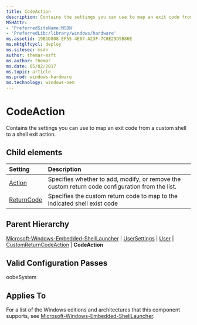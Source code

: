 ```yaml
---
title: CodeAction
description: Contains the settings you can use to map an exit code from a custom shell to a shell exit action.
MSHAttr:
- 'PreferredSiteName:MSDN'
- 'PreferredLib:/library/windows/hardware'
ms.assetid: 19B1D808-EF55-4E67-A23F-7C8E29D9B86E
ms.mktglfcycl: deploy
ms.sitesec: msdn
author: themar-msft
ms.author: themar
ms.date: 05/02/2017
ms.topic: article
ms.prod: windows-hardware
ms.technology: windows-oem
---
```

# CodeAction

Contains the settings you can use to map an exit code from a custom shell to a shell exit action.

## Child elements

| Setting                 | Description                                                                           |
|:------------------------|:--------------------------------------------------------------------------------------|
| [Action](microsoft-windows-embedded-shelllauncher-usersettings-user-customreturncodeaction-codeaction-action.md) | Specifies whether to add, modify, or remove the custom return code configuration from the list. |
| [ReturnCode](microsoft-windows-embedded-shelllauncher-usersettings-user-customreturncodeaction-codeaction-returncode.md) | Specifies the custom return code to map to the indicated shell exist code |

## Parent Hierarchy

[Microsoft-Windows-Embedded-ShellLauncher](microsoft-windows-embedded-shelllauncher.md) | [UserSettings](microsoft-windows-embedded-shelllauncher-usersettings.md) | [User](microsoft-windows-embedded-shelllauncher-usersettings-user.md) | [CustomReturnCodeAction](microsoft-windows-embedded-shelllauncher-usersettings-user-customreturncodeaction.md) | **CodeAction**

## Valid Configuration Passes

oobeSystem

## Applies To

For a list of the Windows editions and architectures that this component supports, see [Microsoft-Windows-Embedded-ShellLauncher](microsoft-windows-embedded-shelllauncher.md).
